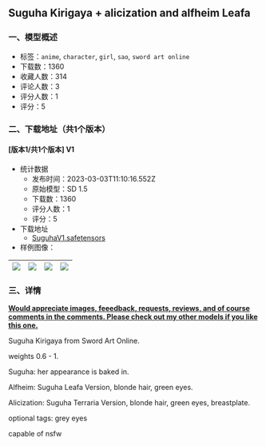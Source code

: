 ## Suguha Kirigaya + alicization and alfheim Leafa
### 一、模型概述

- 标签：`anime`, `character`, `girl`, `sao`, `sword art online`
- 下载数：1360
- 收藏人数：314
- 评论人数：3
- 评分人数：1
- 评分：5

### 二、下载地址（共1个版本）

#### [版本1/共1个版本] V1

- 统计数据
  - 发布时间：2023-03-03T11:10:16.552Z
  - 原始模型：SD 1.5
  - 下载数：1360
  - 评分人数：1
  - 评分：5
- 下载地址
  - [SuguhaV1.safetensors](https://civitai.com/api/download/models/17931)
- 样例图像：

| <img src="https://image.civitai.com/xG1nkqKTMzGDvpLrqFT7WA/22353213-63b1-46ee-c45b-efd70cd92d00/width=450/183567.jpeg" /> | <img src="https://image.civitai.com/xG1nkqKTMzGDvpLrqFT7WA/b99e61e4-0654-4ca8-fb1b-f7f9b464bd00/width=450/183570.jpeg" /> | <img src="https://image.civitai.com/xG1nkqKTMzGDvpLrqFT7WA/1c2f94e4-d4a3-4356-e748-cbfe0b372100/width=450/183569.jpeg" /> | <img src="https://image.civitai.com/xG1nkqKTMzGDvpLrqFT7WA/f3259c2f-32e4-441e-1867-01144fd23600/width=450/183580.jpeg" /> |
| ---- | ---- | ---- | ---- |


### 三、详情
<p><strong><u>Would appreciate images, feeedback, requests, reviews, and of course comments in the comments. Please check out my other models if you like this one.</u></strong></p><p>Suguha Kirigaya from Sword Art Online.</p><p>weights 0.6 - 1.</p><p>Suguha: her appearance is baked in.</p><p>Alfheim: Suguha Leafa Version, blonde hair, green eyes.</p><p>Alicization: Suguha Terraria Version, blonde hair, green eyes, breastplate.</p><p>optional tags: grey eyes</p><p>capable of nsfw</p>